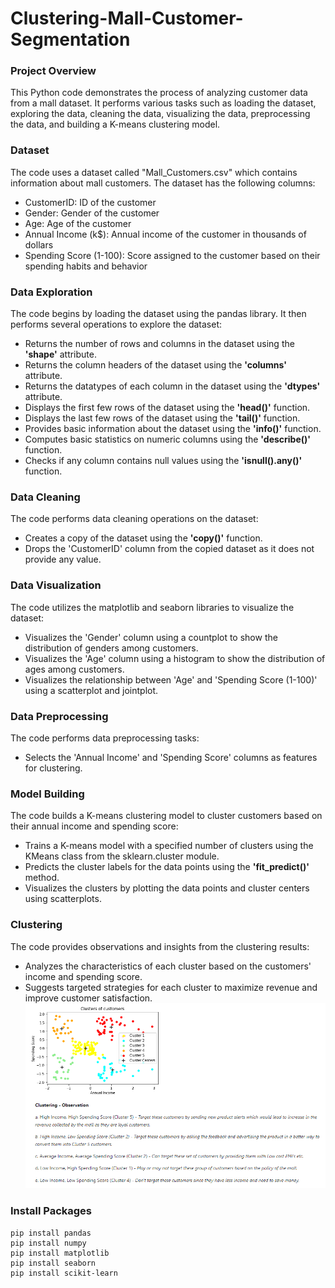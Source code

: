 # Clustering-Mall-Customer-Segmentation

### Project Overview
This Python code demonstrates the process of analyzing customer data from a mall dataset. It performs various tasks such as loading the dataset, exploring the data, cleaning the data, visualizing the data, preprocessing the data, and building a K-means clustering model.

### Dataset 
The code uses a dataset called "Mall_Customers.csv" which contains information about mall customers. The dataset has the following columns:
* CustomerID: ID of the customer
* Gender: Gender of the customer
* Age: Age of the customer
* Annual Income (k$): Annual income of the customer in thousands of dollars
* Spending Score (1-100): Score assigned to the customer based on their spending habits and behavior

### Data Exploration
The code begins by loading the dataset using the pandas library. It then performs several operations to explore the dataset:
* Returns the number of rows and columns in the dataset using the **'shape'** attribute.
* Returns the column headers of the dataset using the **'columns'** attribute.
* Returns the datatypes of each column in the dataset using the **'dtypes'** attribute.
* Displays the first few rows of the dataset using the **'head()'** function.
* Displays the last few rows of the dataset using the **'tail()'** function.
* Provides basic information about the dataset using the **'info()'** function.
* Computes basic statistics on numeric columns using the **'describe()'** function.
* Checks if any column contains null values using the **'isnull().any()'** function.

### Data Cleaning
The code performs data cleaning operations on the dataset:
* Creates a copy of the dataset using the **'copy()'** function.
* Drops the 'CustomerID' column from the copied dataset as it does not provide any value.

### Data Visualization
The code utilizes the matplotlib and seaborn libraries to visualize the dataset:
* Visualizes the 'Gender' column using a countplot to show the distribution of genders among customers.
* Visualizes the 'Age' column using a histogram to show the distribution of ages among customers.
* Visualizes the relationship between 'Age' and 'Spending Score (1-100)' using a scatterplot and jointplot.

### Data Preprocessing
The code performs data preprocessing tasks:
* Selects the 'Annual Income' and 'Spending Score' columns as features for clustering.

### Model Building
The code builds a K-means clustering model to cluster customers based on their annual income and spending score:
* Trains a K-means model with a specified number of clusters using the KMeans class from the sklearn.cluster module.
* Predicts the cluster labels for the data points using the **'fit_predict()'** method.
* Visualizes the clusters by plotting the data points and cluster centers using scatterplots.

### Clustering
The code provides observations and insights from the clustering results:
* Analyzes the characteristics of each cluster based on the customers' income and spending score.
* Suggests targeted strategies for each cluster to maximize revenue and improve customer satisfaction.
![clustering](images/cluster.PNG)

### Install Packages
```
pip install pandas
pip install numpy
pip install matplotlib
pip install seaborn
pip install scikit-learn
```
